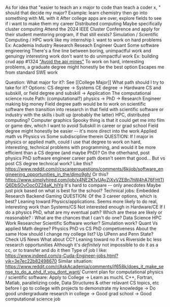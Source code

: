 As for idea that "easier to teach an x major to code than teach a coder x, " should that decide my major?
	Example: learn chemistry then go into something with ML with it
After college apps are over, explore fields to see if i want to make them my career
	Distributed computing
		Maybe specifically cluster computing
			Attend the 2024 IEEE Cluster Conference and apply for their student mentoring program, if that still exists?
	Simulation / Scientific Computing / HPC work like my internship
I:
	want to work on hard problems
		Ex:
			Academia
			Industry Research
			Reseach Engineer
			Quant
			Some software engineering
				There's a fine line between boring, unimpactful work and genuingy interesting work
	don't want to do unimpactful work
		Ex: building crud app #1324
		["Avoid the api mines"](https://www.reddit.com/r/cscareerquestions/comments/rt8i7n/i_got_a_degree_for_this/)
To work on hard, interesting problems, a graduate degree might honestly be the best option
	Escapes me from standard SWE work

Question:
	What major for it?: See [[College Major]]
	What path should I try to take for it?
Options:
	CS degree -> Systems
	CE degree -> Hardware
	CS and subskill, or field degree and subskill -> Application
		The computational science route
		Path: (computational?) physics → PhD → Research Engineer making big money
		Field degree path would be to work on scientific software then transition into research in that field with scientific software or industry with the skills i built up (probably the latter)
			HPC, distributed computing?
			Computer graphics
				Spooky thing is that it could get me into film or game dev, which I want to avoid
		Subskill in career or grad school
		Field degree might honestly be easier -- it's more direct into the work
		Applied math vs Physics vs Some subdiscipline therein
QUESTION: If I major in physics or applied math, could I use that degree to work on hard, interesting, technical problems with programming, and would it be more efficient than a CS degree (and maybe PhD)?
	On the otherhand, post physics PhD software engineer career path doesn't seem that good...
		But vs post CS degree technical work?
	Like this? https://www.reddit.com/r/cscareerquestions/comments/6kjjob/software_engineering_opportunities_in_the/djmo9gh/
	Or this? https://www.simplyhired.com/job/x4NE2K1vUAyZjXvVZEBn7hW4hA76FHtTlQ6DbSOvOocOZ24aK_hIYg
	It's hard to compare -- only anecdotes
Maybe just pick based on what is best for the school?
Technical jobs:
	Embedded
	Research
	Backend Gaming
QUESTION:
	Of the 3 career options, which is best?
		Leaning toward Physics/applications.
			Seems more likely to do real, interesting work than Systems/CS
			Not interested enough in Hardware/CE
	If I do a physics PhD, what are my eventual path? Which are these are likely or reasonable?
		: What are the chances that I can't do one?
		Data Science
		HPC Work
		Researcher
		Scientific Software worker?
			Simulation work?
		Quant
	Vs applied Math degree?
	Physics PhD vs CS PhD competiveness
		About the same
	How should I change my college list?
		Up UPenn and Penn State?
		Check US News
What about CC?
	Leaning toward no if vs Riverside bc less research opportunities
		Although it's *definitely* not impossible to do it as a cc, or to transfer and do it then
Type of job I like: https://www.indeed.com/q-Cuda-Engineer-jobs.html?vjk=3e7ec22b82498670
Similar situation: https://www.reddit.com/r/AskAcademia/comments/jf658k/does_it_make_sense_to_do_a_phd_if_you_dont_want/
Current plan for computational physics / scientific software:
	Apply to College -> Learn as muchL C++, Fortran, Matlab, parallelizing code, Data Structures & other relavant CS topics, etc before I go to college with projects to demonstrate my knowledge -> Do good undergraduate research in college -> Good grad school -> Good computational science job